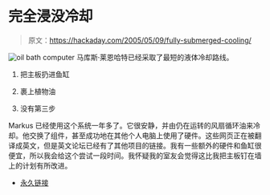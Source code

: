 # 完全浸没冷却

> 原文：<https://hackaday.com/2005/05/09/fully-submerged-cooling/>

![oil bath computer](img/5043b9d4f99088697adf39f5e27ce45c.png)
马库斯·莱恩哈特已经采取了最短的液体冷却路线。

1.  把主板扔进鱼缸

2.  裹上植物油

3.  没有第三步

Markus 已经使用这个系统一年多了。它很安静，并由仍在运转的风扇循环油来冷却。他交换了组件，甚至成功地在其他个人电脑上使用了硬件。这些网页正在被翻译成英文，但是英文论坛已经有了其他项目的链接。我有一些额外的硬件和鱼缸很便宜，所以我会给这个尝试一段时间。我怀疑我的室友会觉得这比我把主板钉在墙上的计划有所改进。

*   [永久链接](http://www.markusleonhardt.de/en/oelbilder.html)